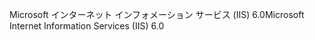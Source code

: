 <span data-ttu-id="9ff3e-101">Microsoft インターネット インフォメーション サービス (IIS) 6.0</span><span class="sxs-lookup"><span data-stu-id="9ff3e-101">Microsoft Internet Information Services (IIS) 6.0</span></span>